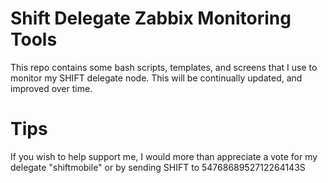 # Shift Delegate Zabbix Monitoring Tools

This repo contains some bash scripts, templates, and screens that I use to monitor my SHIFT delegate node.
This will be continually updated, and improved over time.

# Tips

If you wish to help support me, I would more than appreciate a vote for my delegate "shiftmobile" or by sending SHIFT to 5476868952712264143S

